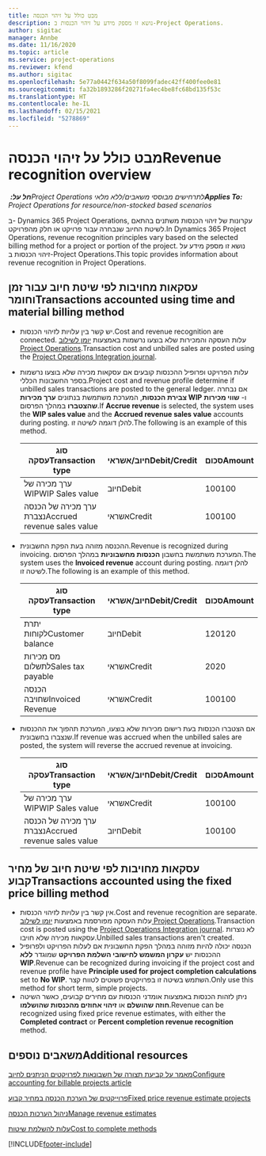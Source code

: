 ```yaml
---
title: מבט כולל על זיהוי הכנסה
description: נושא זו מספק מידע על זיהוי הכנסות ב-Project Operations.
author: sigitac
manager: Annbe
ms.date: 11/16/2020
ms.topic: article
ms.service: project-operations
ms.reviewer: kfend
ms.author: sigitac
ms.openlocfilehash: 5e77a0442f634a50f8099fadec42ff400fee0e81
ms.sourcegitcommit: fa32b1893286f20271fa4ec4be8fc68bd135f53c
ms.translationtype: HT
ms.contentlocale: he-IL
ms.lasthandoff: 02/15/2021
ms.locfileid: "5278869"
---
```

# <a name="revenue-recognition-overview"></a><span data-ttu-id="80052-103">מבט כולל על זיהוי הכנסה</span><span class="sxs-lookup"><span data-stu-id="80052-103">Revenue recognition overview</span></span>

<span data-ttu-id="80052-104">_**חל על:** ‏Project Operations לתרחישים מבוססי משאבים/ללא מלאי_</span><span class="sxs-lookup"><span data-stu-id="80052-104">_**Applies To:** Project Operations for resource/non-stocked based scenarios_</span></span>

<span data-ttu-id="80052-105">ב- Dynamics 365 Project Operations, עקרונות של זיהוי הכנסות משתנים בהתאם לשיטת החיוב שנבחרה עבור פרויקט או חלק מהפרויקט.</span><span class="sxs-lookup"><span data-stu-id="80052-105">In Dynamics 365 Project Operations, revenue recognition principles vary based on the selected billing method for a project or portion of the project.</span></span> <span data-ttu-id="80052-106">נושא זו מספק מידע על זיהוי הכנסות ב-Project Operations.</span><span class="sxs-lookup"><span data-stu-id="80052-106">This topic provides information about revenue recognition in Project Operations.</span></span>

## <a name="transactions-accounted-using-time-and-material-billing-method"></a><span data-ttu-id="80052-107">עסקאות מחויבות לפי שיטת חיוב עבור זמן וחומר</span><span class="sxs-lookup"><span data-stu-id="80052-107">Transactions accounted using time and material billing method</span></span>

- <span data-ttu-id="80052-108">יש קשר בין עלויות לזיהוי הכנסות.</span><span class="sxs-lookup"><span data-stu-id="80052-108">Cost and revenue recognition are connected.</span></span> <span data-ttu-id="80052-109">עלות העסקה והמכירות שלא בוצעו נרשמות באמצעות [יומן לשילוב Project Operations](../project-accounting/project-operations-integration-journal.md).</span><span class="sxs-lookup"><span data-stu-id="80052-109">Transaction cost and unbilled sales are posted using the [Project Operations Integration journal](../project-accounting/project-operations-integration-journal.md).</span></span>
- <span data-ttu-id="80052-110">עלות הפרויקט ופרופיל ההכנסות קובעים אם עסקאות מכירה שלא בוצעו נרשמות בספר החשבונות הכללי.</span><span class="sxs-lookup"><span data-stu-id="80052-110">Project cost and revenue profile determine if unbilled sales transactions are posted to the general ledger.</span></span> <span data-ttu-id="80052-111">אם נבחרה **צבירת הכנסות**, המערכת משתמשת בנתונים **ערך מכירות WIP** ו- **שווי מכירות שהצטברו** במהלך הפרסום.</span><span class="sxs-lookup"><span data-stu-id="80052-111">If **Accrue revenue** is selected, the system uses the **WIP sales value** and the **Accrued revenue sales value** accounts during posting.</span></span> <span data-ttu-id="80052-112">להלן דוגמה לשיטה זו.</span><span class="sxs-lookup"><span data-stu-id="80052-112">The following is an example of this method.</span></span>  

  | <span data-ttu-id="80052-113">סוג עסקה</span><span class="sxs-lookup"><span data-stu-id="80052-113">Transaction type</span></span> | <span data-ttu-id="80052-114">חיוב/אשראי</span><span class="sxs-lookup"><span data-stu-id="80052-114">Debit/Credit</span></span> | <span data-ttu-id="80052-115">סכום</span><span class="sxs-lookup"><span data-stu-id="80052-115">Amount</span></span> |
  | --- | --- | --- |
  | <span data-ttu-id="80052-116">ערך מכירה של WIP</span><span class="sxs-lookup"><span data-stu-id="80052-116">WIP Sales value</span></span> | <span data-ttu-id="80052-117">חיוב</span><span class="sxs-lookup"><span data-stu-id="80052-117">Debit</span></span> | <span data-ttu-id="80052-118">100</span><span class="sxs-lookup"><span data-stu-id="80052-118">100</span></span> |
  | <span data-ttu-id="80052-119">ערך מכירה של הכנסה נצברת</span><span class="sxs-lookup"><span data-stu-id="80052-119">Accrued revenue sales value</span></span> | <span data-ttu-id="80052-120">אשראי</span><span class="sxs-lookup"><span data-stu-id="80052-120">Credit</span></span> | <span data-ttu-id="80052-121">100</span><span class="sxs-lookup"><span data-stu-id="80052-121">100</span></span> |

- <span data-ttu-id="80052-122">ההכנסה מזוהה בעת הפקת החשבונית.</span><span class="sxs-lookup"><span data-stu-id="80052-122">Revenue is recognized during invoicing.</span></span> <span data-ttu-id="80052-123">המערכת משתמשת בחשבון **הכנסות מחשבוניות** במהלך הפרסום.</span><span class="sxs-lookup"><span data-stu-id="80052-123">The system uses the **Invoiced revenue** account during posting.</span></span> <span data-ttu-id="80052-124">להלן דוגמה לשיטה זו.</span><span class="sxs-lookup"><span data-stu-id="80052-124">The following is an example of this method.</span></span>  

  | <span data-ttu-id="80052-125">סוג עסקה</span><span class="sxs-lookup"><span data-stu-id="80052-125">Transaction type</span></span> | <span data-ttu-id="80052-126">חיוב/אשראי</span><span class="sxs-lookup"><span data-stu-id="80052-126">Debit/Credit</span></span> | <span data-ttu-id="80052-127">סכום</span><span class="sxs-lookup"><span data-stu-id="80052-127">Amount</span></span> |
  | --- | --- | --- |
  | <span data-ttu-id="80052-128">יתרת לקוחות</span><span class="sxs-lookup"><span data-stu-id="80052-128">Customer balance</span></span> | <span data-ttu-id="80052-129">חיוב</span><span class="sxs-lookup"><span data-stu-id="80052-129">Debit</span></span> | <span data-ttu-id="80052-130">120</span><span class="sxs-lookup"><span data-stu-id="80052-130">120</span></span> |
  | <span data-ttu-id="80052-131">מס מכירות לתשלום</span><span class="sxs-lookup"><span data-stu-id="80052-131">Sales tax payable</span></span> | <span data-ttu-id="80052-132">אשראי</span><span class="sxs-lookup"><span data-stu-id="80052-132">Credit</span></span> | <span data-ttu-id="80052-133">20</span><span class="sxs-lookup"><span data-stu-id="80052-133">20</span></span> |
  | <span data-ttu-id="80052-134">הכנסה שחויבה</span><span class="sxs-lookup"><span data-stu-id="80052-134">Invoiced Revenue</span></span> | <span data-ttu-id="80052-135">אשראי</span><span class="sxs-lookup"><span data-stu-id="80052-135">Credit</span></span> | <span data-ttu-id="80052-136">100</span><span class="sxs-lookup"><span data-stu-id="80052-136">100</span></span> |

- <span data-ttu-id="80052-137">אם הצטברו הכנסות בעת רישום מכירות שלא בוצעו, המערכת תהפוך את ההכנסות שנצברו בחשבונית.</span><span class="sxs-lookup"><span data-stu-id="80052-137">If revenue was accrued when the unbilled sales are posted, the system will reverse the accrued revenue at invoicing.</span></span>

  | <span data-ttu-id="80052-138">סוג עסקה</span><span class="sxs-lookup"><span data-stu-id="80052-138">Transaction type</span></span> | <span data-ttu-id="80052-139">חיוב/אשראי</span><span class="sxs-lookup"><span data-stu-id="80052-139">Debit/Credit</span></span> | <span data-ttu-id="80052-140">סכום</span><span class="sxs-lookup"><span data-stu-id="80052-140">Amount</span></span> |
  | --- | --- | --- |
  | <span data-ttu-id="80052-141">ערך מכירה של WIP</span><span class="sxs-lookup"><span data-stu-id="80052-141">WIP Sales value</span></span> | <span data-ttu-id="80052-142">אשראי</span><span class="sxs-lookup"><span data-stu-id="80052-142">Credit</span></span> | <span data-ttu-id="80052-143">100</span><span class="sxs-lookup"><span data-stu-id="80052-143">100</span></span> |
  | <span data-ttu-id="80052-144">ערך מכירה של הכנסה נצברת</span><span class="sxs-lookup"><span data-stu-id="80052-144">Accrued revenue sales value</span></span> | <span data-ttu-id="80052-145">חיוב</span><span class="sxs-lookup"><span data-stu-id="80052-145">Debit</span></span> | <span data-ttu-id="80052-146">100</span><span class="sxs-lookup"><span data-stu-id="80052-146">100</span></span> |

## <a name="transactions-accounted-using-the-fixed-price-billing-method"></a><span data-ttu-id="80052-147">עסקאות מחויבות לפי שיטת חיוב של מחיר קבוע</span><span class="sxs-lookup"><span data-stu-id="80052-147">Transactions accounted using the fixed price billing method</span></span>

- <span data-ttu-id="80052-148">אין קשר בין עלויות לזיהוי הכנסות.</span><span class="sxs-lookup"><span data-stu-id="80052-148">Cost and revenue recognition are separate.</span></span> <span data-ttu-id="80052-149">עלות העסקה מפורסמת באמצעות [יומן לשילוב Project Operations](../project-accounting/project-operations-integration-journal.md).</span><span class="sxs-lookup"><span data-stu-id="80052-149">Transaction cost is posted using the [Project Operations Integration journal](../project-accounting/project-operations-integration-journal.md).</span></span> <span data-ttu-id="80052-150">לא נוצרות עסקאות מכירה שלא חויבו.</span><span class="sxs-lookup"><span data-stu-id="80052-150">Unbilled sales transactions aren't created.</span></span>
- <span data-ttu-id="80052-151">הכנסה יכולה להיות מזוהה במהלך הפקת החשבונית אם לעלות הפרויקט ולפרופיל ההכנסות יש **עקרון המשמש לחישובי השלמת הפרויקט** שמוגדר **ללא WIP**.</span><span class="sxs-lookup"><span data-stu-id="80052-151">Revenue can be recognized during invoicing if the project cost and revenue profile have **Principle used for project completion calculations** set to **No WIP**.</span></span> <span data-ttu-id="80052-152">השתמש בשיטה זו בפרויקטים פשוטים לטווח קצר.</span><span class="sxs-lookup"><span data-stu-id="80052-152">Only use this method for short term, simple projects.</span></span>
- <span data-ttu-id="80052-153">ניתן לזהות הכנסות באמצעות אומדני הכנסות עם מחירים קבועים, כאשר השיטה **חוזה שהושלם** או **זיהוי אחוזים מהכנסות שהושלמו**.</span><span class="sxs-lookup"><span data-stu-id="80052-153">Revenue can be recognized using fixed price revenue estimates, with either the **Completed contract** or **Percent completion revenue recognition** method.</span></span>

## <a name="additional-resources"></a><span data-ttu-id="80052-154">משאבים נוספים</span><span class="sxs-lookup"><span data-stu-id="80052-154">Additional resources</span></span>
[<span data-ttu-id="80052-155">מאמר על קביעת תצורה של חשבונאות לפרויקטים הניתנים לחיוב</span><span class="sxs-lookup"><span data-stu-id="80052-155">Configure accounting for billable projects article</span></span>](../project-accounting/configure-accounting-billable-projects.md)

[<span data-ttu-id="80052-156">פרוייקטים של הערכת הכנסה במחיר קבוע</span><span class="sxs-lookup"><span data-stu-id="80052-156">Fixed price revenue estimate projects</span></span>](rev-rec-percentage-completion-method.md)

[<span data-ttu-id="80052-157">ניהול הערכות הכנסה</span><span class="sxs-lookup"><span data-stu-id="80052-157">Manage revenue estimates</span></span>](rev-rec-completed-contract-method.md)

[<span data-ttu-id="80052-158">עלות להשלמת שיטות</span><span class="sxs-lookup"><span data-stu-id="80052-158">Cost to complete methods</span></span>](cost-complete-methods.md)


[!INCLUDE[footer-include](../includes/footer-banner.md)]